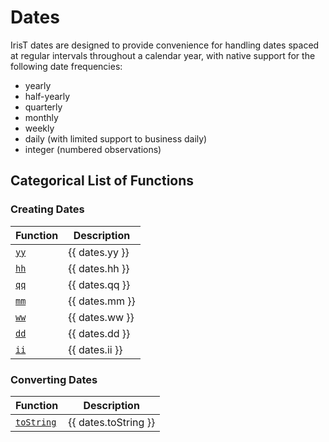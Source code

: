 # Dates

IrisT dates are designed to provide convenience for handling dates spaced
at regular intervals throughout a calendar year, with native support for
the following date frequencies:

* yearly
* half-yearly
* quarterly
* monthly
* weekly
* daily (with limited support to business daily)
* integer (numbered observations)


## Categorical List of Functions

### Creating Dates

| Function      | Description       |
|---            |---                |
| [`yy`](yy.md) | {{ dates.yy }} |
| [`hh`](hh.md) | {{ dates.hh }} |
| [`qq`](qq.md) | {{ dates.qq }} |
| [`mm`](mm.md) | {{ dates.mm }} |
| [`ww`](ww.md) | {{ dates.ww }} |
| [`dd`](dd.md) | {{ dates.dd }} |
| [`ii`](ii.md) | {{ dates.ii }} |


### Converting Dates

| Function      | Description       |
|---            |---                |
| [`toString`](toString.md) | {{ dates.toString }} |

